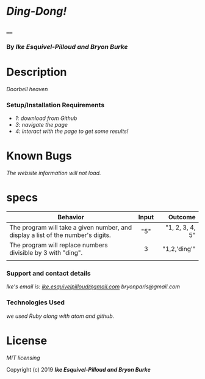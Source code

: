 # _Ding-Dong!_

### __

### By _**Ike Esquivel-Pilloud and Bryon Burke**_

# Description

_Doorbell heaven_

### Setup/Installation Requirements

* _1: download from Github_
* _3: navigate the page_
* _4: interact with the page to get some results!_

# Known Bugs

_The website information will not load._

# specs
| Behavior        | Input           | Outcome  |
| ------------- |:-------------:| -----:|
| The program will take a given number, and display a list of the number's digits. | "5" | "1, 2, 3, 4, 5" |
| The program will replace numbers divisible by 3 with "ding". | 3 | "1,2,'ding'" |
|  |  |  |

### Support and contact details

_Ike's email is: ike.esquivelpilloud@gmail.com bryonparis@gmail.com_

### Technologies Used

_we used Ruby along with atom and github._

# License

_MIT licensing_

Copyright (c) 2019 **_Ike Esquivel-Pilloud and Bryon Burke_**
